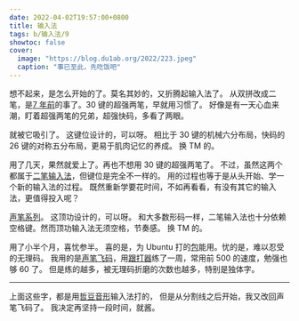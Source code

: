```yaml
---
date: 2022-04-02T19:57:00+0800
title: 输入法
tags: b/输入法/9
showtoc: false
cover:
  image: "https://blog.du1ab.org/2022/223.jpeg"
  caption: "事已至此，先吃饭吧"
---
```


想不起来，是怎么开始的了。莫名其妙的，又折腾起输入法了。
从双拼改成二笔，是[7 年前][0]的事了。30 键的超强两笔，早就用习惯了。
好像是有一天心血来潮，盯着超强两笔的兄弟，超强快码，多看了两眼。

就被它吸引了。
这键位设计的，可以呀。
相比于 30 键的机械六分布局，快码的 26 键的对称五分布局，更易于肌肉记忆的养成。
换 TM 的。

用了几天，果然就爱上了。再也不想用 30 键的超强两笔了。
不过，虽然这两个都属于[二笔输入法][1]，但键位是完全不一样的。
用的过程也等于是从头开始、学一个新的输入法的过程。
既然重新学要花时间，不如再看看，有没有其它的输入法，更值得投入呢？

[声笔系列][2]。
这顶功设计的，可以呀。
和大多数形码一样，二笔输入法也十分依赖空格键。然而顶功输入法无须空格，节奏感。
换 TM 的。

用了小半个月，喜忧参半。
喜的是，为 Ubuntu 打的[包][3]能用。忧的是，难以忍受的无理码。
我用的是[声笔飞码][4]，用[跟打器][5]练了一周，常用前 500 的速度，勉强也够 60 了。
但是练的越多，被无理码折磨的次数也越多，特别是独体字。

---

上面这些字，都是用[哲豆音形][6]输入法打的，
但是从分割线之后开始，我又改回声笔飞码了。
我决定再坚持一段时间，就酱。

[0]: https://du1ab.org/2015/%E4%BA%8C%E7%AC%94%E8%BE%93%E5%85%A5%E6%B3%95/
[1]: https://liangbi.gitee.io/
[2]: https://sbxlm.gitee.io/
[3]: https://blog.du1ab.org/debian/librime/
[4]: https://sbxlm.gitee.io/sbfm/
[5]: https://kylebing.cn/tools/typepad/
[6]: http://zzdzzd.ysepan.com/
